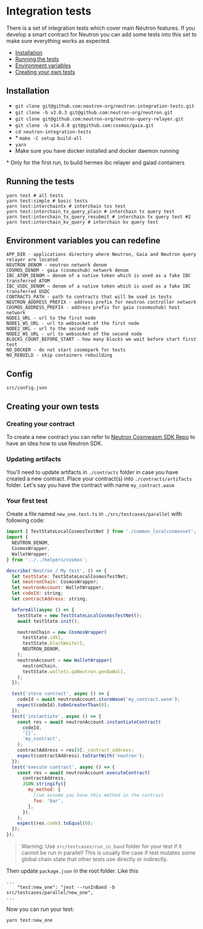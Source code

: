 # Integration tests
There is a set of integration tests which cover main Neutron features. If you develop a smart contract for Neutron you can add some tests into this set to make sure everything works as expected.

* [Installation](#Installation)
* [Running the tests](#Running-the-tests)
* [Environment variables](#Environment-variables-you-can-redefine)
* [Creating your own tests](#Creating-your-own-tests)

## Installation
* `git clone git@github.com:neutron-org/neutron-integration-tests.git`
* `git clone -b v2.0.3 git@github.com:neutron-org/neutron.git`
* `git clone git@github.com:neutron-org/neutron-query-relayer.git`
* `git clone -b v14.0.0 git@github.com:cosmos/gaia.git`
* `cd neutron-integration-tests`
* \* `make -C setup build-all`
* `yarn`
* Make sure you have docker installed and docker daemon running

\* Only for the first run, to build hermes ibc relayer and gaiad containers

## Running the tests

```
yarn test # all tests
yarn test:simple # basic tests
yarn test:interchaintx # interchain txs test
yarn test:interchain_tx_query_plain # interchain tx query test
yarn test:interchain_tx_query_resubmit # interchain tx query test #2
yarn test:interchain_kv_query # interchain kv query test
```
## Environment variables you can redefine

```
APP_DIR - applications directory where Neutron, Gaia and Neutron query relayer are located
NEUTRON_DENOM - neutron network denom
COSMOS_DENOM - gaia (cosmoshub) network denom
IBC_ATOM_DENOM — denom of a native token which is used as a fake IBC transferred ATOM
IBC_USDC_DENOM — denom of a native token which is used as a fake IBC transferred USDC
CONTRACTS_PATH - path to contracts that will be used in tests
NEUTRON_ADDRESS_PREFIX - address prefix for neutron controller network
COSMOS_ADDRESS_PREFIX - address prefix for gaia (cosmoshub) host network
NODE1_URL - url to the first node
NODE1_WS_URL - url to websocket of the first node
NODE2_URL - url to the second node
NODE2_WS_URL - url to websocket of the second node
BLOCKS_COUNT_BEFORE_START - how many blocks we wait before start first test
NO_DOCKER - do not start cosmopark for tests
NO_REBUILD - skip containers rebuilding
```

## Config

```
src/config.json
```

## Creating your own tests
### Creating your contract
To create a new contract you can refer to [Neutron Cosmwasm SDK Repo](https://github.com/neutron-org/neutron-sdk) to have an idea how to use Neutron SDK.

### Updating artifacts
You'll need to update artifacts in `./contracts` folder in case you have created a new contract. Place your contract(s) into `./contracts/artifacts` folder. Let's say you have the contract  with name `my_contract.wasm`

### Your first test
Create a file named `new_one.test.ts` in `./src/testcases/parallel` with following code:
```js
import { TestStateLocalCosmosTestNet } from './common_localcosmosnet';
import {
  NEUTRON_DENOM,
  CosmosWrapper,
  WalletWrapper,
} from '../../helpers/cosmos';

describe('Neutron / My test', () => {
  let testState: TestStateLocalCosmosTestNet;
  let neutronChain: CosmosWrapper;
  let neutronAccount: WalletWrapper;
  let codeId: string;
  let contractAddress: string;

  beforeAll(async () => {
    testState = new TestStateLocalCosmosTestNet();
    await testState.init();

    neutronChain = new CosmosWrapper(
      testState.sdk1,
      testState.blockWaiter1,
      NEUTRON_DENOM,
    );
    neutronAccount = new WalletWrapper(
      neutronChain,
      testState.wallets.qaNeutron.genQaWal1,
    );
  });

  test('store contract', async () => {
    codeId = await neutronAccount.storeWasm('my_contract.wasm');
    expect(codeId).toBeGreaterThan(0);
  });
  test('instantiate', async () => {
    const res = await neutronAccount.instantiateContract(
      codeId,
      '{}',
      'my_contract',
    );
    contractAddress = res[0]._contract_address;
    expect(contractAddress).toStartWith('neutron');
  });
  test('execute contract', async () => {
    const res = await neutronAccount.executeContract(
      contractAddress,
      JSON.stringify({
        my_method: {
          //we assume you have this method in the contract
          foo: 'bar',
        },
      }),
    );
    expect(res.code).toEqual(0);
  });
});

```

> Warning: Use `src/testcases/run_in_band` folder for your test if it cannot be run in parallel!
> This is usually the case if test mutates some global chain state that other tests use directly or indirectly.

Then update `package.json` in the root folder. Like this
```
...
    "test:new_one": "jest --runInBand -b src/testcases/parallel/new_one",
...
```
Now you can run your test:
```bash
yarn test:new_one
```

